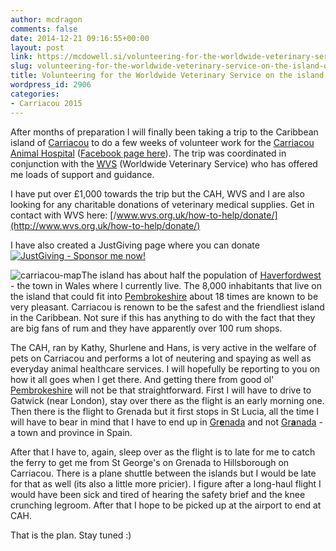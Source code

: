 ```yaml
---
author: mcdragon
comments: false
date: 2014-12-21 09:16:55+00:00
layout: post
link: https://mcdowell.si/volunteering-for-the-worldwide-veterinary-service-on-the-island-of-carriacou-2906.html
slug: volunteering-for-the-worldwide-veterinary-service-on-the-island-of-carriacou
title: Volunteering for the Worldwide Veterinary Service on the island of Carriacou
wordpress_id: 2906
categories:
- Carriacou 2015
---
```


After months of preparation I will finally been taking a trip to the Caribbean island of [Carriacou](http://en.wikipedia.org/wiki/Carriacou) to do a few weeks of volunteer work for the [Carriacou Animal Hospital](http://www.carriacouanimalclinic.com/) ([Facebook page here](https://www.facebook.com/CarriacouAnimalHospital/timeline)). The trip was coordinated in conjunction with the [WVS](http://www.wvs.org.uk/) (Worldwide Veterinary Service) who has offered me loads of support and guidance.

I have put over £1,000 towards the trip but the CAH, WVS and I are also looking for any charitable donations of veterinary medical supplies. Get in contact with WVS here: [/www.wvs.org.uk/how-to-help/donate/](http://www.wvs.org.uk/how-to-help/donate/)

I have also created a JustGiving page where you can donate
[![JustGiving - Sponsor me now!](http://www.justgiving.com/App_Themes/JustGiving/images/badges/badge10.gif)](http://www.justgiving.com/Martin-McDowell)

![carriacou-map](https://img.mcdowell.si/2014/12/carriacou-map-1.jpg)The island has about half the population of [Haverfordwest](http://en.wikipedia.org/wiki/Haverfordwest) - the town in Wales where I currently live. The 8,000 inhabitants that live on the island that could fit into [Pembrokeshire](http://en.wikipedia.org/wiki/Pembrokeshire) about 18 times are known to be very pleasant. Carriacou is renown to be the safest and the friendliest island in the Caribbean. Not sure if this has anything to do with the fact that they are big fans of rum and they have apparently over 100 rum shops.

The CAH, ran by Kathy, Shurlene and Hans, is very active in the welfare of pets on Carriacou and performs a lot of neutering and spaying as well as everyday animal healthcare services. I will hopefully be reporting to you on how it all goes when I get there. And getting there from good ol' [Pembrokeshire](http://en.wikipedia.org/wiki/Pembrokeshire) will not be that straightforward. First I will have to drive to Gatwick (near London), stay over there as the flight is an early morning one. Then there is the flight to Grenada but it first stops in St Lucia, all the time I will have to bear in mind that I have to end up in [Gr**e**nada](http://en.wikipedia.org/wiki/Grenada) and not [Gr**a**nada](http://en.wikipedia.org/wiki/Granada) - a town and province in Spain.

After that I have to, again, sleep over as the flight is to late for me to catch the ferry to get me from St George's on Grenada to Hillsborough on Carriacou. There is a plane shuttle between the islands but I would be late for that as well (its also a little more pricier). I figure after a long-haul flight I would have been sick and tired of hearing the safety brief and the knee crunching legroom. After that I hope to be picked up at the airport to end at CAH.

That is the plan. Stay tuned :)
